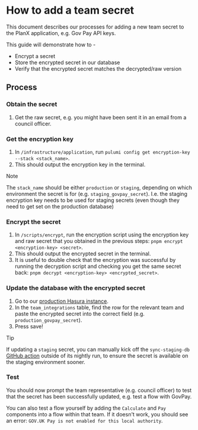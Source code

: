 # How to add a team secret
This document describes our processes for adding a new team secret to the PlanX application, e.g. Gov Pay API keys.

This guide will demonstrate how to - 
 - Encrypt a secret
 - Store the encrypted secret in our database
 - Verify that the encrypted secret matches the decrypted/raw version

## Process

### Obtain the secret
1. Get the raw secret, e.g. you might have been sent it in an email from a council officer.

### Get the encryption key
1. In `/infrastructure/application`, run `pulumi config get encryption-key --stack <stack_name>`.
2. This should output the encryption key in the terminal.

> [!NOTE]
> The `stack_name` should be either `production` or `staging`, depending on which environment the secret is for (e.g. `staging_govpay_secret`).
> I.e. the staging encryption key needs to be used for staging secrets (even though they need to get set on the production database)

### Encrypt the secret
1. In `/scripts/encrypt`, run the encryption script using the encryption key and raw secret that you obtained in the previous steps: `pnpm encrypt <encryption-key> <secret>`.
2. This should output the encrypted secret in the terminal.
3. It is useful to double check that the encryption was successful by running the decryption script and checking you get the same secret back: `pnpm decrypt <encryption-key> <encrypted_secret>`.

### Update the database with the encrypted secret
1. Go to our [production Hasura instance](hasura.editor.planx.uk).
2. In the `team_integrations` table, find the row for the relevant team and paste the encrypted secret into the correct field (e.g. `production_govpay_secret`). 
3. Press save!

> [!TIP]
> If updating a `staging` secret, you can manually kick off the `sync-staging-db` [GitHub action](https://github.com/theopensystemslab/planx-new/actions/workflows/sync-staging-db.yml) outside of its nightly run, to ensure the secret is available on the staging environment sooner.

### Test

You should now prompt the team representative (e.g. council officer) to test that the secret has been successfully updated, e.g. test a flow with GovPay.

You can also test a flow yourself by adding the `Calculate` and `Pay` components into a flow within that team. If it doesn't work, you should see an error: `GOV.UK Pay is not enabled for this local authority`.

